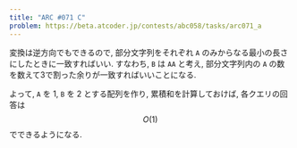 ```yaml
---
title: "ARC #071 C"
problem: https://beta.atcoder.jp/contests/abc058/tasks/arc071_a
---
```

変換は逆方向でもできるので, 部分文字列をそれぞれ `A` のみからなる最小の長さにしたときに一致すればいい. すなわち, `B` は `AA` と考え, 部分文字列内の `A` の数を数えて3で割った余りが一致すればいいことになる.

よって, `A` を 1, `B` を 2 とする配列を作り, 累積和を計算しておけば, 各クエリの回答は $$ O(1) $$ でできるようになる.
